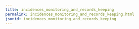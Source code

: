 ```yaml
---
title: incidences_monitoring_and_records_keeping
permalink: incidences_monitoring_and_records_keeping.html
jsonid: incidences_monitoring_and_records_keeping
---
```

